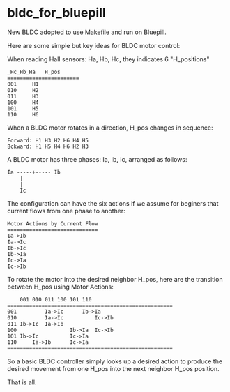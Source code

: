 # bldc_for_bluepill
New BLDC adopted to use Makefile and run on Bluepill.

Here are some simple but key ideas for BLDC motor control:

When reading Hall sensors: Ha, Hb, Hc, they indicates 6 "H_positions"

	_Hc_Hb_Ha	H_pos
	=======================	
	001		H1
	010		H2
  	011		H3
  	100		H4
  	101		H5
  	110		H6



When a BLDC motor rotates in a direction, H_pos changes in sequence:

	Forward: H1 H3 H2 H6 H4 H5
	Bckward: H1 H5 H4 H6 H2 H3


A BLDC motor has three phases: Ia, Ib, Ic, arranged as follows:

	Ia -----+----- Ib
		|
		|
		Ic

The configuration can have the six actions if we assume for beginers that current flows from one phase to another:

	Motor Actions by Current Flow
	=============================
	Ia->Ib
	Ia->Ic
	Ib->Ic
	Ib->Ia
	Ic->Ia
	Ic->Ib


To rotate the motor into the desired neighbor H_pos, 
here are the transition between H_pos using Motor Actions:

		001	010	011	100	101	110
	=====================================================
	001			Ia->Ic		Ib->Ia
	010			Ia->Ic			Ic->Ib
	011	Ib->Ic	Ia->Ib
	100					Ib->Ia	Ic->Ib
	101	Ib->Ic			Ic->Ia
	110		Ia->Ib		Ic->Ia
	=====================================================

So a basic BLDC controller simply looks up a desired action to produce the desired movement from one H_pos into the next neighbor H_pos position.

That is all.

